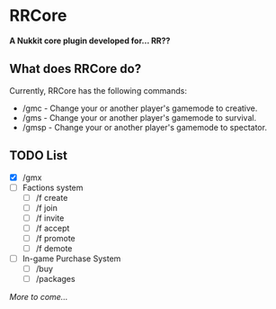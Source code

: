 RRCore
=

__A Nukkit core plugin developed for... RR??__

What does RRCore do?
-

Currently, RRCore has the following commands:
- /gmc - Change your or another player's gamemode to creative.
- /gms - Change your or another player's gamemode to survival.
- /gmsp - Change your or another player's gamemode to spectator.

TODO List
-

- [X] /gmx
- [ ] Factions system
	- [ ] /f create <name>
	- [ ] /f join <name>
	- [ ] /f invite <player>
	- [ ] /f accept
	- [ ] /f promote <player>
	- [ ] /f demote <player>
- [ ] In-game Purchase System
	- [ ] /buy
	- [ ] /packages
	
_More to come..._
